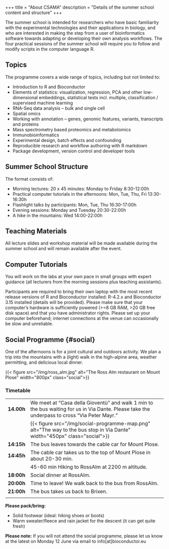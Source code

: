 +++
title = "About CSAMA"
description = "Details of the summer school content and structure"
+++

The summer school is intended for researchers who have basic familiarity with the experimental technologies and their applications in biology, and who are interested in making the step from a user of bioinformatics software towards adapting or developing their own analysis workflows. The four practical sessions of the summer school will require you to follow and modify scripts in the computer language R. 

## Topics

The programme covers a wide range of topics, including but not limited to:

- Introduction to R and Bioconductor
- Elements of statistics: visualization, regression, PCA and other low-dimensional embeddings, statistical tests incl. multiple, classification / supervised machine learning
- RNA-Seq data analysis – bulk and single cell
- Spatial omics
- Working with annotation – genes, genomic features, variants, transcripts and proteins
- Mass spectrometry based proteomics and metabolomics
- Immunobioinformatics
- Experimental design, batch effects and confounding
- Reproducible research and workflow authoring with R markdown
- Package development, version control and developer tools

## Summer School Structure

The format consists of:

- Morning lectures: 20 x 45 minutes: Monday to Friday 8:30-12:00h
- Practical computer tutorials in the afternoons: Mon, Tue, Thu, Fri 13:30-16:30h
- Flashlight talks by participants: Mon, Tue, Thu 16:30-17:00h
- Evening sessions: Monday and Tuesday 20:30-22:00h
- A hike in the mountains: Wed 14:00-22:00h

## Teaching Materials

All lecture slides and workshop material will be made available during the summer school and will remain available after the event.

## Computer Tutorials

You will work on the labs at your own pace in small groups with expert guidance (all lecturers from the morning sessions plus teaching assistants).

Participants are required to bring their own laptop with the most recent release versions of R and Bioconductor installed: R-4.2.x and Bioconductor 3.15 installed (details will be provided). Please make sure that your computer’s hardware is sufficiently powered (>=8 GB RAM, >20 GB free disk space) and that you have administrator rights. Please set up your computer beforehand; internet connections at the venue can occasionally be slow and unreliable.

## Social Programme {#social}

One of the afternoons is for a joint cultural and outdoors activity. We plan a trip into the mountains with a (light) walk in the high-alpine area, weather permitting, and delicious local dinner.

{{< figure src="/img/ross_alm.jpg" alt="The Ross Alm restaurant on Mount Plose" width="800px" class="social">}}

### Timetable

| | |
| :----- | :--- |
| **14.00h** | We meet at “Casa della Gioventù” and walk 1 min to the bus waiting for us in Via Dante.  Please take the underpass to cross “Via Peter Mayr.” |
| | {{< figure src="/img/social-programme-map.png" alt="The way to the bus stop in Via Dante" width="450px" class="social">}} |
| **14:15h** | The bus leaves towards the cable car for Mount Plose. |
| **14:45h** | The cable car takes us to the top of Mount Plose in about 20-30 min. |
| | 45-60 min Hiking to RossAlm at 2200 m altitude. |
| **18:00h** |Social dinner at RossAlm. |
| **20:00h** |Time to leave! We walk back to the bus from RossAlm. |
| **21:00h** | The bus takes us back to Brixen. | 
| | |

**Please pack/bring:**
- Solid footwear (ideal: hiking shoes or boots)
- Warm sweater/fleece and rain jacket for the descent (it can get quite fresh)

**Please note:** If you will not attend the social programme, please let us know at the latest on Monday 12 June via email to info[at]bioconductor.eu
